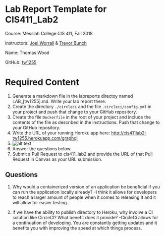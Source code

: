 # Lab Report Template for CIS411_Lab2
Course: Messiah College CIS 411, Fall 2018

Instructors: [Joel Worrall](https://github.com/tangollama) & [Trevor Bunch](https://github.com/trevordbunch)

Name: Thomas Wood

GitHub: [tw1255](https://github.com/tw1255)

# Required Content

1. Generate a markdown file in the labreports directoy named LAB_[tw1255].md. Write your lab report there.
2. Create the directory ```./circleci``` and the file ```.circleci/config.yml``` in your project and push that change to your GitHub repository.
3. Create the file ```Dockerfile``` in the root of your project and include the contents of the file as described in the instructions. Push that change to your GitHub repository.
4. Write the URL of your running Heroku app here: http://cis411lab2-tw1255.herokuapp.com/graphql
5. ![alt text](https://github.com/tw1255/cis411_lab2/blob/master/CircleCI.PNG)
6. Answer the questions below.
7. Submit a Pull Request to cis411_lab2 and provide the URL of that Pull Request in Canvas as your URL submission.

## Questions
1. Why would a containerized version of an application be beneficial if you can run the application locally already?
-I think it allows for developers to reach a larger amount of people when it comes to releasing it and it will allow for easier testing.

2. If we have the ability to publish directory to Heroku, why involve a CI solution like CircleCI? What benefit does it provide?
-CircleCi allows for a continuation of developing. You are constantly getting updates and it benefits you with improving the speed at which things process.
